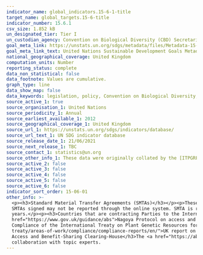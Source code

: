 ```yaml
---
indicator_name: global_indicators.15-6-1-title
target_name: global_targets.15-6-title
indicator_number: 15.6.1
csv_size: 1.852 kB
un_designated_tier: Tier I
un_custodian_agency: Convention on Biological Diversity (CBD) Secretariat
goal_meta_link: https://unstats.un.org/sdgs/metadata/files/Metadata-15-06-01.pdf
goal_meta_link_text: United Nations Sustainable Development Goals Metadata (PDF 215 KB)
national_geographical_coverage: United Kingdom
computation_units: Number
reporting_status: complete
data_non_statistical: false
data_footnote: Values are cumulative.
graph_type: line
data_show_map: false
data_keywords: legislation, policy, Convention on Biological Diversity, FAO 
source_active_1: true
source_organisation_1: United Nations
source_periodicity_1: Annual
source_earliest_available_1: 2012
source_geographical_coverage_1: United Kingdom
source_url_1: https://unstats.un.org/sdgs/indicators/database/
source_url_text_1: UN SDG indicator database
source_release_date_1: 21/06/2021
source_next_release_1: TBC
source_contact_1: statistics@un.org
source_other_info_1: These data were originally collated by the [ITPGRFA Secretariat](http://www.fao.org/plant-treaty/areas-of-work/compliance/compliance-reports/en/)
source_active_2: false
source_active_3: false
source_active_4: false
source_active_5: false
source_active_6: false
indicator_sort_order: 15-06-01
other_info: >-
  <p><h3>Standard Material Transfer Agreements (SMTAs)</h3></p><p>These data give the number of Standard Material Transfer Agreements (SMTAs) reported through the online system of the International Treaty (Easy-SMTA).</p><p>The true number of SMTA issued (signed) could be higher, as some
  SMTAs signed may not be reported through the online system. SMTA is reported by users, not by a government focal point.</p><p>Users also have a two-year period for reporting their SMTAs. The number reported for a specific year may therefore change during the following two
  years.</p><p><h3>Countries that are contracting Parties to the International Treaty on Plant Genetic Resources for Food and Agriculture (PGRFA)</h3><p>The United Kingdom is a contracting party to the <a href="https://www.gov.uk/government/publications/ts-no212015-international-treaty-on-plant-genetic-resources-for-food-and-agriculture-adopted-by-the-thirty-first-session-of-the-fao-conference-in">International Treaty on PGRFA</a></p><p></p><h3><h3>Countries that are parties to the Nagoya Protocol</h3><p>The United Kingdom is party to the Nagoya Protocol. The <a
  href="https://www.gov.uk/guidance/abs">Nagoya Protocol on access and benefit sharing</a> was entered into force for the United Kingdom in May 2016.<h3>Countries that have legislative, administrative and policy framework or measures reported through the Online Reporting System on
  Compliance of the International Treaty on Plant Genetic Resources for Food and Agriculture (PGRFA )</h3><p>The United Kingdom reports its legislative, administrative and policy framework through the Online Reporting System. See Article 4 of the <a href="http://www.fao.org/plant-
  treaty/areas-of-work/compliance/compliance-reports/en/">UK report on the implementation of the International Treaty on Plant Genetic Resources for Food and Agriculture (ITPGRFA)</a></p><p><h3>Countries that have legislative, administrative and policy framework or measures reported to the
  Access and Benefit-Sharing Clearing-House</h3>The <a href="https://absch.cbd.int/countries/GB">United Kingdom has reported measures to the Access and Benefit-Sharing Clearing-House</a></p><p> Data follows the UN specification for this indicator. This indicator has not been identified in
  collaboration with topic experts.
---
```

 
